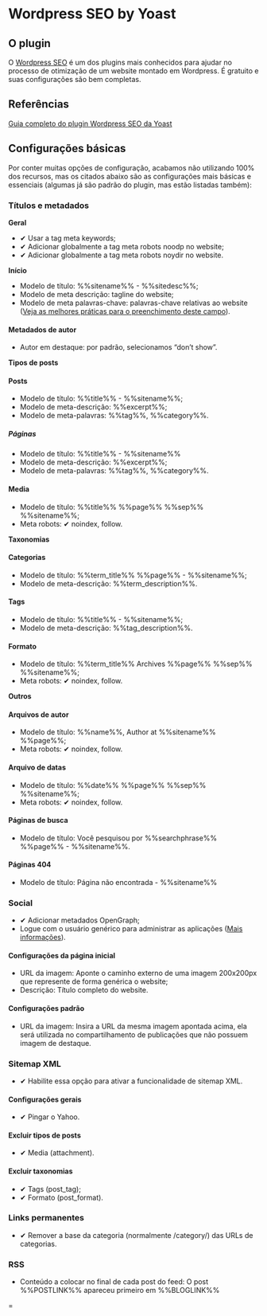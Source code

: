 # Wordpress SEO by Yoast

## O plugin
O [Wordpress SEO](https://wordpress.org/plugins/wordpress-seo/) é um dos plugins mais conhecidos para ajudar no processo de otimização de um website montado em Wordpress. É gratuito e suas configurações são bem completas.



## Referências
[Guia completo do plugin Wordpress SEO da Yoast](https://imasters.com.br/cms/wordpress/guia-completo-do-plugin-wordpress-seo-da-yoast/)



## Configurações básicas
Por conter muitas opções de configuração, acabamos não utilizando 100% dos recursos, mas os citados abaixo são as configurações mais básicas e essenciais (algumas já são padrão do plugin, mas estão listadas também):

### Títulos e metadados
**Geral**
* ✔ Usar a tag meta keywords;
* ✔ Adicionar globalmente a tag meta robots noodp no website;
* ✔ Adicionar globalmente a tag meta robots noydir no website.

**Início**
* Modelo de título: %%sitename%% - %%sitedesc%%;
* Modelo de meta descrição: tagline do website;
* Modelo de meta palavras-chave: palavras-chave relativas ao website ([Veja as melhores práticas para o preenchimento deste campo](https://github.com/a2comunicacao/metodologia/blob/master/projeto-web/desenvolvimento.md#meta-keywords)).

#### Metadados de autor

* Autor em destaque: por padrão, selecionamos “don’t show”.

**Tipos de posts**
#### Posts

* Modelo de título: %%title%% - %%sitename%%;
* Modelo de meta-descrição: %%excerpt%%;
* Modelo de meta-palavras: %%tag%%, %%category%%.

##### Páginas

* Modelo de título: %%title%% - %%sitename%%
* Modelo de meta-descrição: %%excerpt%%;
* Modelo de meta-palavras: %%tag%%, %%category%%.

#### Media

* Modelo de título: %%title%% %%page%% %%sep%% %%sitename%%;
* Meta robots: ✔ noindex, follow.

**Taxonomias**

#### Categorias

* Modelo de título: %%term_title%% %%page%% - %%sitename%%;
* Modelo de meta-descrição: %%term_description%%.

#### Tags
* Modelo de título: %%title%% - %%sitename%%;
* Modelo de meta-descrição: %%tag_description%%.

#### Formato
* Modelo de título: %%term_title%% Archives %%page%% %%sep%% %%sitename%%;
* Meta robots: ✔ noindex, follow.

**Outros**

#### Arquivos de autor
* Modelo de título: %%name%%, Author at %%sitename%% %%page%%;
* Meta robots: ✔ noindex, follow.

#### Arquivo de datas
* Modelo de título: %%date%% %%page%% %%sep%% %%sitename%%;
* Meta robots: ✔ noindex, follow.

#### Páginas de busca
* Modelo de título: Você pesquisou por %%searchphrase%% %%page%% - %%sitename%%.

#### Páginas 404
* Modelo de título: Página não encontrada - %%sitename%%



### Social
* ✔ Adicionar metadados OpenGraph;
* Logue com o usuário genérico para administrar as aplicações ([Mais informações](https://github.com/a2comunicacao/metodologia/blob/master/projeto-web/desenvolvimento.md#cria%C3%A7%C3%A3o-de-aplicativo)).

#### Configurações da página inicial
* URL da imagem: Aponte o caminho externo de uma imagem 200x200px que represente de forma genérica o website;
* Descrição: Título completo do website.

#### Configurações padrão
* URL da imagem: Insira a URL da mesma imagem apontada acima, ela será utilizada no compartilhamento de publicações que não possuem imagem de destaque.


### Sitemap XML

* ✔ Habilite essa opção para ativar a funcionalidade de sitemap XML.

#### Configurações gerais

* ✔ Pingar o Yahoo.

#### Excluir tipos de posts

* ✔ Media (attachment).

#### Excluir taxonomias

* ✔ Tags (post_tag);
* ✔ Formato (post_format).

### Links permanentes

* ✔ Remover a base da categoria (normalmente /category/) das URLs de categorias.

### RSS

* Conteúdo a colocar no final de cada post do feed: O post %%POSTLINK%% apareceu primeiro em %%BLOGLINK%%

=


